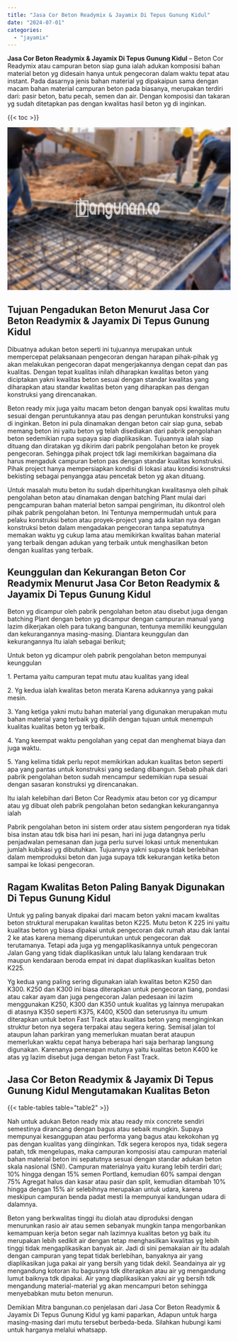 ```yaml
---
title: "Jasa Cor Beton Readymix & Jayamix Di Tepus Gunung Kidul"
date: "2024-07-01"
categories: 
  - "jayamix"
---
```


**Jasa Cor Beton Readymix & Jayamix Di Tepus Gunung Kidul** – Beton Cor Readymix atau campuran beton siap guna ialah adukan komposisi bahan material beton yg didesain hanya untuk pengecoran dalam waktu tepat atau instant. Pada dasarnya jenis bahan material yg dipakaipun sama dengan macam bahan material campuran beton pada biasanya, merupakan terdiri dari: pasir beton, batu pecah, semen dan air. Dengan komposisi dan takaran yg sudah ditetapkan pas dengan kwalitas hasil beton yg di inginkan.

{{< toc >}}

![Jasa Cor Beton Readymix & Jayamix Di Tepus Gunung Kidul](/images/jasa-cor-readymix-09.png)

## Tujuan Pengadukan Beton Menurut Jasa Cor Beton Readymix & Jayamix Di Tepus Gunung Kidul

Dibuatnya adukan beton seperti ini tujuannya merupakan untuk mempercepat pelaksanaan pengecoran dengan harapan pihak-pihak yg akan melakukan pengecoran dapat mengerjakannya dengan cepat dan pas kualitas. Dengan tepat kualitas inilah diharapkan kwalitas beton yang diciptakan yakni kwalitas beton sesuai dengan standar kwalitas yang diharapkan atau standar kwalitas beton yang diharapkan pas dengan konstruksi yang direncanakan.

Beton ready mix juga yaitu macam beton dengan banyak opsi kwalitas mutu sesuai dengan peruntukannya atau pas dengan peruntukan konstruksi yang di inginkan. Beton ini pula dinamakan dengan beton cair siap guna, sebab memang beton ini yaitu beton yg telah disediakan dari pabrik pengolahan beton sedemikian rupa supaya siap diaplikasikan. Tujuannya ialah siap dituang dan diratakan yg dikirim dari pabrik pengolahan beton ke proyek pengecoran. Sehingga pihak project tdk lagi memikirkan bagaimana dia harus mengaduk campuran beton pas dengan standar kualitas konstruksi. Pihak project hanya mempersiapkan kondisi di lokasi atau kondisi konstruksi bekisting sebagai penyangga atau pencetak beton yg akan dituang.

Untuk masalah mutu beton itu sudah diperhitungkan kwalitasnya oleh pihak pengolahan beton atau dinamakan dengan batching Plant mulai dari pengcampuran bahan material beton sampai pengiriman, itu dikontrol oleh pihak pabrik pengolahan beton. Ini Tentunya mempermudah untuk para pelaku konstruksi beton atau proyek-project yang ada kaitan nya dengan konstruksi beton dalam mengadakan pengecoran tanpa sepatutnya memakan waktu yg cukup lama atau memikirkan kwalitas bahan material yang terbaik dengan adukan yang terbaik untuk menghasilkan beton dengan kualitas yang terbaik.

## Keunggulan dan Kekurangan Beton Cor Readymix Menurut Jasa Cor Beton Readymix & Jayamix Di Tepus Gunung Kidul

Beton yg dicampur oleh pabrik pengolahan beton atau disebut juga dengan batching Plant dengan beton yg dicampur dengan campuran manual yang lazim dikerjakan oleh para tukang bangunan, tentunya memiliki keunggulan dan kekurangannya masing-masing. Diantara keunggulan dan kekurangannya Itu ialah sebagai berikut;

Untuk beton yg dicampur oleh pabrik pengolahan beton mempunyai keunggulan

1\. Pertama yaitu campuran tepat mutu atau kualitas yang ideal

2\. Yg kedua ialah kwalitas beton merata Karena adukannya yang pakai mesin.

3\. Yang ketiga yakni mutu bahan material yang digunakan merupakan mutu bahan material yang terbaik yg dipilih dengan tujuan untuk menempuh kualitas kualitas beton yg terbaik.

4\. Yang keempat waktu pengolahan yang cepat dan menghemat biaya dan juga waktu.

5\. Yang kelima tidak perlu repot memikirkan adukan kualitas beton seperti apa yang pantas untuk konstruksi yang sedang dibangun. Sebab pihak dari pabrik pengolahan beton sudah mencampur sedemikian rupa sesuai dengan sasaran konstruksi yg direncanakan.

Itu ialah kelebihan dari Beton Cor Readymix atau beton cor yg dicampur atau yg dibuat oleh pabrik pengolahan beton sedangkan kekurangannya ialah

Pabrik pengolahan beton ini sistem order atau sistem pengorderan nya tidak bisa instan atau tdk bisa hari ini pesan, hari ini juga datangnya perlu penjadwalan pemesanan dan juga perlu survei lokasi untuk menentukan jumlah kubikasi yg dibutuhkan. Tujuannya yakni supaya tidak berlebihan dalam memproduksi beton dan juga supaya tdk kekurangan ketika beton sampai ke lokasi pengecoran.

## Ragam Kwalitas Beton Paling Banyak Digunakan Di Tepus Gunung Kidul

Untuk yg paling banyak dipakai dari macam beton yakni macam kwalitas beton struktural merupakan kwalitas beton K225. Mutu beton K 225 ini yaitu kualitas beton yg biasa dipakai untuk pengecoran dak rumah atau dak lantai 2 ke atas karena memang diperuntukan untuk pengecoran dak terutamanya. Tetapi ada juga yg mengaplikasikannya untuk pengecoran Jalan Gang yang tidak diaplikasikan untuk lalu lalang kendaraan truk maupun kendaraan beroda empat ini dapat diaplikasikan kualitas beton K225.

Yg kedua yang paling sering digunakan ialah kwalitas beton K250 dan K300. K250 dan K300 ini biasa diterapkan untuk pengecoran tiang, pondasi atau cakar ayam dan juga pengecoran Jalan pedesaan ini lazim menggunakan K250, K300 dan K350 untuk kualitas yg lainnya merupakan di atasnya K350 seperti K375, K400, K500 dan seterusnya itu umum diterapkan untuk beton Fast Track atau kualitas beton yang menginginkan struktur beton nya segera terpakai atau segera kering. Semisal jalan tol ataupun lahan parkiran yang memerlukan muatan berat ataupun memerlukan waktu cepat hanya beberapa hari saja berharap langsung digunakan. Karenanya penerapan mutunya yaitu kualitas beton K400 ke atas yg lazim disebut juga dengan beton Fast Track.

## Jasa Cor Beton Readymix & Jayamix Di Tepus Gunung Kidul Mengutamakan Kualitas Beton

{{< table-tables table="table2" >}}

Nah untuk adukan Beton ready mix atau ready mix concrete sendiri semestinya dirancang dengan bagus atau sebaik mungkin. Supaya mempunyai kesanggupan atau performa yang bagus atau kekokohan yg pas dengan kualitas yang diinginkan. Tdk segera keropos nya, tidak segera patah, tdk mengelupas, maka campuran komposisi atau campuran material bahan material beton ini sepatutnya sesuai dengan standar adukan beton skala nasional (SNI). Campuran materialnya yaitu kurang lebih terdiri dari; 10% hingga dengan 15% semen Portland, kemudian 60% sampai dengan 75% Agregat halus dan kasar atau pasir dan split, kemudian ditambah 10% hingga dengan 15% air selebihnya merupakan untuk udara, karena meskipun campuran benda padat mesti Ia mempunyai kandungan udara di dalamnya.

Beton yang berkwalitas tinggi itu diolah atau diproduksi dengan menurunkan rasio air atau semen sebanyak mungkin tanpa mengorbankan kemampuan kerja beton segar nah lazimnya kualitas beton yg baik itu merupakan lebih sedikit air dengan tetap menghasilkan kwalitas yg lebih tinggi tidak mengaplikasikan banyak air. Jadi di sini pemakaian air Itu adalah dengan campuran yang tepat tidak berlebihan, banyaknya air yang diaplikasikan juga pakai air yang bersih yang tidak dekil. Seandainya air yg mengandung kotoran itu bagusnya tdk diterapkan atau air yg mengandung lumut baiknya tdk dipakai. Air yang diaplikasikan yakni air yg bersih tdk mengandung material-material yg akan mencampuri beton sehingga menyebabkan mutu beton menurun.

Demikian Mitra bangunan.co penjelasan dari Jasa Cor Beton Readymix & Jayamix Di Tepus Gunung Kidul yg kami paparkan, Adapun untuk harga masing-masing dari mutu tersebut berbeda-beda. Silahkan hubungi kami untuk harganya melalui whatsapp.
